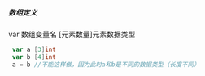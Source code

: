 ##### 数组定义
var 数组变量名 [元素数量]元素数据类型

```go
 var a [3]int
 var b [4]int 
 a = b //不能这样做，因为此时a和b是不同的数据类型（长度不同）
```
